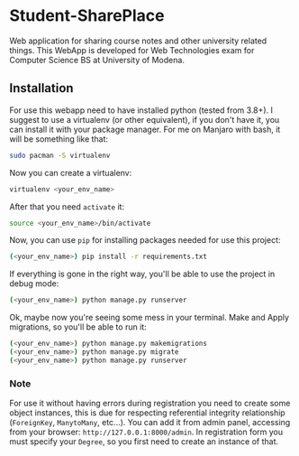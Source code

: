 # Student-SharePlace
Web application for sharing course notes and other university related things.
This WebApp is developed for Web Technologies exam for Computer Science BS at University of Modena.

## Installation
For use this webapp need to have installed python (tested from 3.8+).
I suggest to use a virtualenv (or other equivalent), if you don't have it, you can install it with your package manager.
For me on Manjaro with bash, it will be something like that:
```bash
sudo pacman -S virtualenv
```
Now you can create a virtualenv:
```bash
virtualenv <your_env_name>
```
After that you need ```activate``` it:
```bash
source <your_env_name>/bin/activate
```
Now, you can use ```pip``` for installing packages needed for use this project:

```bash
(<your_env_name>) pip install -r requirements.txt
```

If everything is gone in the right way, you'll be able to use the project in debug mode:
```bash
(<your_env_name>) python manage.py runserver
```
Ok, maybe now you're seeing some mess in your terminal.
Make and Apply migrations, so you'll be able to run it:
```bash
(<your_env_name>) python manage.py makemigrations
(<your_env_name>) python manage.py migrate
(<your_env_name>) python manage.py runserver
```
### Note
For use it without having errors during registration you need to create some object instances, this is due for respecting referential integrity relationship (```ForeignKey```, ```ManytoMany```, etc...).
You can add it from admin panel, accessing from your browser: ```http://127.0.0.1:8000/admin```.
In registration form you must specify your ```Degree```, so you first need to create an instance of that.
